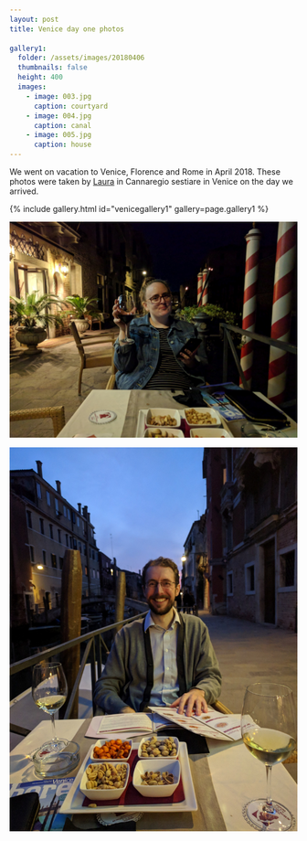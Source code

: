 ```yaml
---
layout: post
title: Venice day one photos

gallery1:
  folder: /assets/images/20180406
  thumbnails: false
  height: 400
  images:
    - image: 003.jpg
      caption: courtyard
    - image: 004.jpg
      caption: canal
    - image: 005.jpg
      caption: house
---
```


We went on vacation to Venice, Florence and Rome in April 2018.  These photos were taken by [Laura](https://twitter.com/laurakrabappel) in Cannaregio sestiare in Venice on the day we arrived.

{% include gallery.html id="venicegallery1" gallery=page.gallery1 %}

![](/assets/images/20180406/002.jpg)

![](/assets/images/20180406/001.jpg)